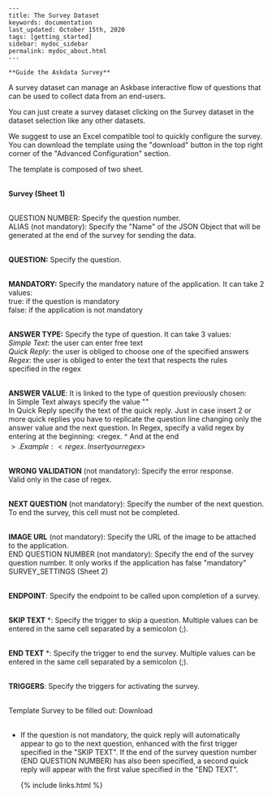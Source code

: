 
    ---
    title: The Survey Dataset
    keywords: documentation
    last_updated: October 15th, 2020
    tags: [getting_started]
    sidebar: mydoc_sidebar
    permalink: mydoc_about.html
    ---

    **Guide the Askdata Survey**

A survey dataset can manage an Askbase interactive flow of questions that can be used to collect data from an end-users.

You can just create a survey dataset clicking on the Survey dataset in the dataset selection like any other datasets.

We suggest to use an Excel compatible tool to quickly configure the survey. You can download the template using the "download" button in the top right corner of the "Advanced Configuration" section.

The template is composed of two sheet.

**‍**  
**Survey (Sheet 1)**

**‍**  
QUESTION NUMBER: Specify the question number.  
ALIAS (not mandatory): Specify the "Name" of the JSON Object that will be generated at the end of the survey for sending the data.  
‍

**QUESTION:** Specify the question.

‍  
**MANDATORY:** Specify the mandatory nature of the application. It can take 2 values:  
 true: if the question is mandatory  
 false: if the application is not mandatory  
‍

**ANSWER TYPE:** Specify the type of question. It can take 3 values:  
 *Simple Text*: the user can enter free text  
 *Quick Reply*: the user is obliged to choose one of the specified answers  
 *Regex*: the user is obliged to enter the text that respects the rules  
specified in the regex  
**‍**

**ANSWER VALUE**: It is linked to the type of question previously chosen:  
 In Simple Text always specify the value "<any>"  
 In Quick Reply specify the text of the quick reply. Just in case insert 2 or more quick replies you have to replicate the question line changing only the answer value and the next question. In Regex, specify a valid regex by entering at the beginning: <regex. ^ And at the end  
$>. Example: <regex. ^\ Insert your regex$>

‍  
**WRONG VALIDATION** (not mandatory): Specify the error response.  
Valid only in the case of regex.  
**‍**

**NEXT QUESTION** (not mandatory): Specify the number of the next question. To end the survey, this cell must not be completed.  
**‍**

**IMAGE URL** (not mandatory): Specify the URL of the image to be attached to the application.  
END QUESTION NUMBER (not mandatory): Specify the end of the survey question number. It only works if the application has false "mandatory"  
SURVEY\_SETTINGS (Sheet 2)  
‍

**ENDPOINT**: Specify the endpoint to be called upon completion of a survey.  
‍

**SKIP TEXT** *: Specify the trigger to skip a question. Multiple values ​​can be entered in the same cell separated by a semicolon (;).  
**‍**

**END TEXT** *: Specify the trigger to end the survey. Multiple values ​​can be entered in the same cell separated by a semicolon (;).  
‍

**TRIGGERS**: Specify the triggers for activating the survey.  
‍

Template Survey to be filled out: Download  
‍

* If the question is not mandatory, the quick reply will automatically appear to go to the next question, enhanced with the first trigger specified in the "SKIP TEXT". If the end of the survey question number (END QUESTION NUMBER) has also been specified, a second quick reply will appear with the first value specified in the "END TEXT".  




    {% include links.html %}

    